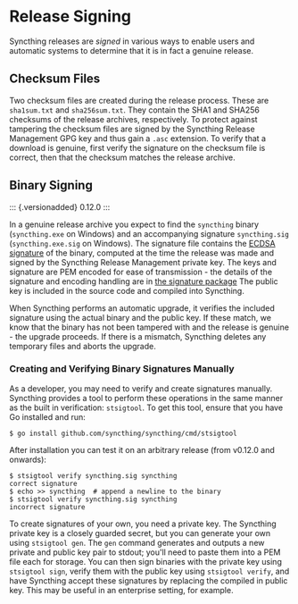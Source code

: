 Release Signing
===============

Syncthing releases are *signed* in various ways to enable users and
automatic systems to determine that it is in fact a genuine release.

Checksum Files
--------------

Two checksum files are created during the release process. These are
`sha1sum.txt` and `sha256sum.txt`. They contain the SHA1 and SHA256
checksums of the release archives, respectively. To protect against
tampering the checksum files are signed by the Syncthing Release
Management GPG key and thus gain a `.asc` extension. To verify that a
download is genuine, first verify the signature on the checksum file is
correct, then that the checksum matches the release archive.

Binary Signing
--------------

::: {.versionadded}
0.12.0
:::

In a genuine release archive you expect to find the `syncthing` binary
(`syncthing.exe` on Windows) and an accompanying signature
`syncthing.sig` (`syncthing.exe.sig` on Windows). The signature file
contains the [ECDSA
signature](https://en.wikipedia.org/wiki/Elliptic_Curve_Digital_Signature_Algorithm)
of the binary, computed at the time the release was made and signed by
the Syncthing Release Management private key. The keys and signature are
PEM encoded for ease of transmission - the details of the signature and
encoding handling are in [the signature
package](https://godoc.org/github.com/syncthing/syncthing/lib/signature)
The public key is included in the source code and compiled into
Syncthing.

When Syncthing performs an automatic upgrade, it verifies the included
signature using the actual binary and the public key. If these match, we
know that the binary has not been tampered with and the release is
genuine - the upgrade proceeds. If there is a mismatch, Syncthing
deletes any temporary files and aborts the upgrade.

### Creating and Verifying Binary Signatures Manually

As a developer, you may need to verify and create signatures manually.
Syncthing provides a tool to perform these operations in the same manner
as the built in verification: `stsigtool`. To get this tool, ensure that
you have Go installed and run:

    $ go install github.com/syncthing/syncthing/cmd/stsigtool

After installation you can test it on an arbitrary release (from v0.12.0
and onwards):

    $ stsigtool verify syncthing.sig syncthing
    correct signature
    $ echo >> syncthing  # append a newline to the binary
    $ stsigtool verify syncthing.sig syncthing
    incorrect signature

To create signatures of your own, you need a private key. The Syncthing
private key is a closely guarded secret, but you can generate your own
using `stsigtool gen`. The `gen` command generates and outputs a new
private and public key pair to stdout; you\'ll need to paste them into a
PEM file each for storage. You can then sign binaries with the private
key using `stsigtool sign`, verify them with the public key using
`stsigtool verify`, and have Syncthing accept these signatures by
replacing the compiled in public key. This may be useful in an
enterprise setting, for example.
